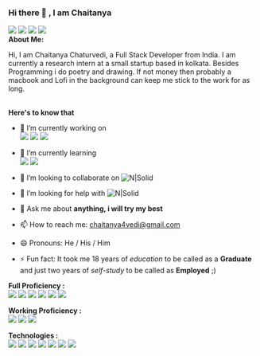 ### Hi there 👋 , I am Chaitanya
<!-- Twitter icon -->
<a href="https://www.twitter.com/chaitanya4vedi"><img src="https://img.icons8.com/color/40/000000/twitter.png"/></a> <!-- Facebook icon --> <a href="https://www.com/facebook.com/chaitanya4vedi"><img src="https://img.icons8.com/color/40/000000/facebook-new.png"/></a> <!-- Instagram icon --> <a href="https://www.instagram.com/chaitanya4vedi"><img src="https://img.icons8.com/color/40/000000/instagram-new.png"/></a> <!-- Linkedin Icon --> <a href="https://www.linkedin.com/in/chaitanya4vedi"><img src="https://img.icons8.com/color/40/000000/linkedin.png"/></a>
<br> <b>About Me:</b> <br>

Hi, I am Chaitanya Chaturvedi, a Full Stack Developer from India. I am currently a research intern at a small startup based in kolkata. Besides Programming i do poetry and drawing. If not money then probably a macbook and Lofi in the background can keep me stick to the work for as long. 

<br> <b>Here's to know that</b> <br>
- 🔭 I’m currently working on <br> <img src="https://img.icons8.com/color/48/000000/django.png"/> <img src="https://img.icons8.com/color/48/000000/postgreesql.png"/> <img src="https://img.icons8.com/officexs/48/000000/react.png"/>

- 🌱 I’m currently learning <br><img src="https://img.icons8.com/officexs/48/000000/react.png"/> <img src="https://img.icons8.com/ios-filled/48/000000/jquery.png"/>

- 👯 I’m looking to collaborate on ![N|Solid](https://img.shields.io/badge/Web-Development%20-%20%20brightgreen)

- 🤔 I’m looking for help with ![N|Solid](https://img.shields.io/badge/Software-Development%20-%20%232e4053%20)

- 💬 Ask me about <b> anything, i will try my best</b>
- 📫 How to reach me:  <a href="mailto:chaitanya4vedi@gmail.com">chaitanya4vedi@gmail.com</a>
- 😄 Pronouns: He / His / Him
- ⚡ Fun fact: It took me 18 years of <i>education</i> to be called as a <b>Graduate</B> and just two years of <i>self-study</i> to be called as <b>Employed</b> ;)

<b>Full Proficiency :</b> <br>
<img src="https://img.icons8.com/color/48/000000/html-5.png"/> <img src="https://img.icons8.com/color/48/000000/css3.png"/> <img src="https://img.icons8.com/color/48/000000/javascript.png"/> <img src="https://img.icons8.com/color/48/000000/nodejs.png"/> <img src="https://img.icons8.com/color/48/000000/postgreesql.png"/> <img src="https://img.icons8.com/color/48/000000/bootstrap.png"/>

<b>Working Proficiency :</b> <br>
<img src="https://img.icons8.com/color/48/000000/c-plus-plus-logo.png"/> <img src="https://img.icons8.com/color/48/000000/java-coffee-cup-logo.png"/> <img src="https://img.icons8.com/color/48/000000/python.png"/> 

<b>Technologies :</b> <br>
<img src="https://img.icons8.com/color/48/000000/github--v1.png"/> <img src="https://img.icons8.com/color/48/000000/kubernetes.png"/> <img src="https://img.icons8.com/color/48/000000/git.png"/> <img src="https://img.icons8.com/color/48/000000/intellij-idea.png"/> <img src="https://img.icons8.com/color/48/000000/pycharm.png"/> <img src="https://img.icons8.com/windows/32/000000/figma.png"/> <img src="https://img.icons8.com/color/48/000000/visual-studio.png"/> 
